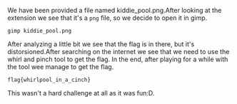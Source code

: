 We have been provided a file named kiddie_pool.png.After looking at the extension we see that it's a `png` file, so we decide to open it in gimp.

```
gimp kiddie_pool.png
```
After analyzing a little bit we see that the flag is in there, but it's distorsioned.After searching on the internet we see that we need to use the whirl and pinch tool to get the flag.
In the end, after playing for a while with the tool wee manage to get the flag.

```
flag{whirlpool_in_a_cinch}
```
This wasn't a hard challenge at all as it was fun:D.
